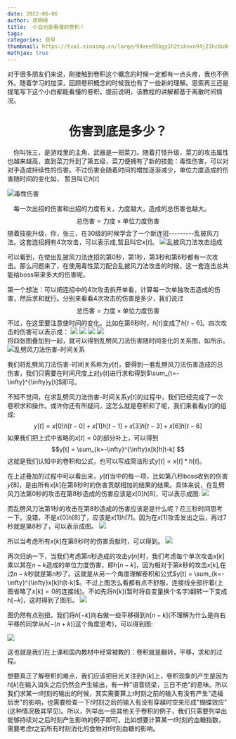```yaml
---
date: 2022-06-06
author: 成明峰
title:  小白也能看懂的卷积！
tags:
categories: 信号
thumbnail: https://tva1.sinaimg.cn/large/94aee95bgy1h2tshnxn94j21hc0u04qp.jpg
mathjax: true
---
```


对于很多朋友们来说，刚接触到卷积这个概念的时候一定都有一点头疼，我也不例外。随着学习的加深，回顾卷积概念的时候我也有了一些新的理解。思索再三还是提笔写下这个小白都能看懂的卷积。提前说明，该教程的讲解都基于离散时间情况。

# <center>伤害到底是多少？</center>


&emsp;你叫张三，是游戏里的主角，武器是一把菜刀。随着打怪升级，菜刀的攻击属性也越来越高，直到菜刀升到了第五级，菜刀便拥有了新的技能：毒性伤害，可以对对手造成持续性的伤害。不过伤害会随着时间的增加逐渐减少，单位力度造成的伤害随时间的变化如， 暂且叫它$h[t]$

![毒性伤害](毒性伤害.svg)

&emsp;每一次出招的伤害和出招的力度有关，力度越大，造成的总伤害也越大。$$\text{总伤害}=\text{力度}\times \text{单位力度伤害}$$
随着技能升级，你，张三，在$30$级的时候学会了一个新连招---------乱披风刀法。这套连招拥有4次攻击，可以表示成,暂且叫它$x[t]$。
![乱披风刀法攻击组成](乱披风刀法.svg )

可以看到，在使出乱披风刀法连招的第$0$秒，第$1$秒，第$3$秒和第$6$秒都有一次攻击。那么问题来了，在使用毒性菜刀配合乱披风刀法攻击的时候，这一套连击总共能给boss带来多大的伤害呢。

第一个想法：可以把连招中的4次攻击拆开单看，计算每一次单独攻击造成的伤害，然后求和就行。分别来看看4次攻击的伤害是多少，我们说过$$\text{总伤害}=\text{力度}\times \text{单位力度伤害}$$不过，在这里要注意使时间的变化。比如在第$6$秒时，$h[t]$变成了$h[t-6]$。四次攻击的伤害可以表示成：
![](h(t-0).svg )
![](h(t-1).svg )
![](h(t-3).svg )
![](h(t-6).svg )
\
将四张图叠加到一起，就可以得到乱劈风刀法伤害随时间变化的关系图，如所示。
![乱劈风刀法伤害-时间关系](叠加.svg)

我们将乱劈风刀法伤害-时间关系称为$y[t]$，要得到一套乱劈风刀法伤害造成的总伤害，我们只需要在时间尺度上对$y[t]$进行求和得到$\sum_{t=-\infty}^{\infty}y[t]$即可。



不知不觉间，在求乱劈风刀法伤害-时间关系$y[t]$的过程中，我们已经完成了一次卷积求和操作。或许你还有所疑问，这怎么就是卷积和了呢，我们来看看$y[t]$的组成:
$$
y[t] = x[0]h[t-0]+x[1]h[t-1]+x[3]h[t-3]+x[6]h[t-6]$$
如果我们把上式中省略的$x[t]=0$的部分补上，可以得到
$$y[t] = \sum_{k=-\infty}^{\infty}x[k]h[t-k]
    $$
这就是我们认知中的卷积和公式，也可以写成简洁形式$y[t]=x[t]*h[t]$。

在上述叠加的过程中可以看出来，$y[t]$当中的每一项，比如第八秒boss收到的伤害$y[8]$，是由所有$x[k]$在第8秒时的伤害贡献相加的结果的结果。具体来说，在乱劈风刀法第$0$秒的攻击在第$8$秒造成的伤害应该是$x[0]h[8]$，可以表示成图:
![](卷积过程1.svg)

而乱劈风刀法第$1$秒的攻击在第$8$秒造成的伤害应该是是什么呢？花三秒时间思考一下。没错，不是$x[0]h[8]$了，应该是$x[1]h[7]$。因为在$x[1]$攻击发出之后，再过$7$秒就是第$8$秒了，可以表示成图。
![](卷积过程2.svg)


所以当考虑所有$x[k]$在第8秒时的伤害贡献时，可以得到。
![](卷积过程正.svg)

再次归纳一下，当我们考虑第$n$秒造成的攻击$y[n]$时，我们考虑每个单次攻击$x[k]$乘以其在$n-k$造成的单位力度伤害，即$h[n-k]$，因为相对于第$k$秒的攻击$x[k]$,在过$n-k$秒就是第$n$秒了。这就是从另一个角度理解卷积和公式$y[t] = \sum_{k=-\infty}^{\infty}x[k]h[t-k]$。不过上图怎么看都有点不舒服，连接线全部拧着(上图省略了$x[k]=0$的连接线)。不如先将$h[k]$(暂时将自变量换个名字)翻转一下变成$h[-k]$，这时得到了图形。
![](卷积过程反.svg)


图仍然有点别扭，我们将$h[-k]$向右做一些平移得到$h[n-k]$(不理解为什么是向右平移的同学从$h[-(n+k)]$这个角度思考)，可以得到图:

![](小白也能看懂的卷积！/卷积过程反移.jpg)

这也就是我们在上课和国内教材中经常被教的：卷积就是翻转，平移，求和的过程。

想要真正了解卷积的难点，我们应该把目光关注到$h[k]$上，卷积现象的产生是因为$h[k]$在输入消失之后仍然会产生输出，有一种"语音绕梁，三日不绝"的意味。所以我们求某一$t$时刻的输出的时候，其实需要算上$t$时刻之前的输入有没有产生"造福后世"的影响，也需要检查一下$t$时刻之后的输入有没有穿越时空来形成"蝴蝶效应"(这种情况极其罕见)。所以，列举出一些其他关于卷积的例子，我们只需要列举出能够持续对之后时刻产生影响的例子即可。比如想要计算某一$t$时刻的血糖指数，需要考虑$t$之前所有时刻消化的食物对$t$时刻血糖的影响。
